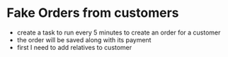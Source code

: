 # Fake Orders from customers
 - create a task to run every 5 minutes to create an order for a customer
 - the order will be saved along with its payment
 - first I need to add relatives to customer